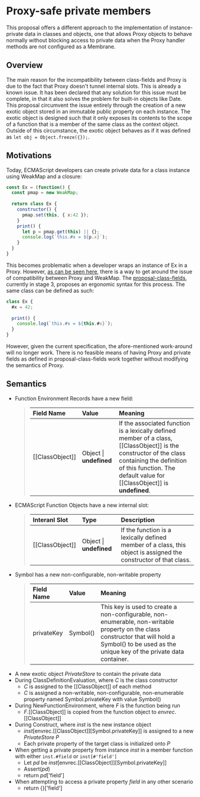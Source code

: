 # Proxy-safe private members

This proposal offers a different approach to the implementation of instance-private data in classes and objects, one that allows Proxy objects to behave normally without blocking access to private data when the Proxy handler methods are not configured as a Membrane.

## Overview

The main reason for the incompatibility between class-fields and Proxy is due to the fact that Proxy doesn't tunnel internal slots. This is already a known issue. It has been declared that any solution for this issue must be complete, in that it also solves the problem for built-in objects like Date. This proposal circumvent the issue entirely through the creation of a new exotic object stored in an immutable public property on each instance. The exotic object is designed such that it only exposes its contents to the scope of a function that is a member of the same class as the context object. Outside of this circumstance, the exotic object behaves as if it was defined as `let obj = Object.freeze({});`.

## Motivations

Today, ECMAScript developers can create private data for a class instance using WeakMap and a closure:

```js
const Ex = (function() {
  const pmap = new WeakMap;
  
  return class Ex {
    constructor() {
      pmap.set(this, { x:42 });
    }
    print() {
      let p = pmap.get(this) || {};
      console.log(`this.#x = ${p.x}`);
    }
  }
}
```

This becomes problematic when a developer wraps an instance of Ex in a Proxy. However, [as can be seen here](https://stackblitz.com/edit/js-dhethl), there is a way to get around the issue of compatibility between Proxy and WeakMap. The [proposal-class-fields](https://github.com/tc39/proposal-class-fields), currently in stage 3, proposes an ergonomic syntax  for this process. The same class can be defined as such:

```js
class Ex {
  #x = 42;
  
  print() {
    console.log(`this.#x = ${this.#x}`);
  }
}
```
However, given the current specification, the afore-mentioned work-around will no longer work. There is no feasible means of having Proxy and private fields as defined in proposal-class-fields work together without modifying the semantics of Proxy.

## Semantics

* Function Environment Records have a new field:
  > | Field Name | Value | Meaning |
  > |:-|:-|:-|
  > | \[\[ClassObject]] | Object \| **undefined** | If the associated function is a lexically defined member of a class, \[\[ClassObject]] is the constructor of the class containing the definition of this function. The default value for \[\[ClassObject]] is **undefined**. |
* ECMAScript Function Objects have a new internal slot:
  > | Interanl Slot | Type | Description |
  > |:-|:-|:-|
  > | \[\[ClassObject]] | Object \| **undefined** | If the function is a lexically defined member of a class, this object is assigned the constructor of that class. |
* Symbol has a new non-configurable, non-writable property
  > | Field Name | Value | Meaning |
  > |:-|:-|:-|
  > | privateKey | Symbol() | This key is used to create a non-configurable, non-enumerable, non-writable property on the class constructor that will hold a Symbol() to be used as the unique key of the private data container.
* A new exotic object _PrivateStore_ to contain the private data
* During ClassDefinitionEvaluation, where _C_ is the class constructor
  * _C_ is assigned to the \[\[ClassObject]] of each method
  * _C_ is assigned a non-writable, non-configurable, non-enumerable property named Symbol.privateKey with value Symbol()
* During NewFunctionEnvironment, where _F_ is the function being run
  * _F_.\[\[ClassObject]] is copied from the function object to _envrec_.\[\[ClassObject]]
* During Construct, where _inst_ is the new instance object
  * _inst_\[envrec.\[\[ClassObject]]\[Symbol.privateKey]] is assigned to a new _PrivateStore_ _P_
  * Each private property of the target class is initialized onto _P_
* When getting a private property from instance _inst_ in a member function with either `inst.#field` or `inst[#'field']`
  * Let _pd_ be _inst_\[envrec.\[\[ClassObject]]\[Symbol.privateKey]]
  * Assert(_pd_)
  * return _pd_['field']
* When attempting to access a private property _field_ in any other scenario
  * return {}['field']

